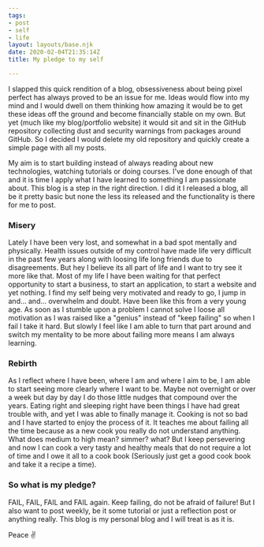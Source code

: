 ```yaml
---
tags:
- post
- self
- life
layout: layouts/base.njk
date: 2020-02-04T21:35:14Z
title: My pledge to my self

---
```

I slapped this quick rendition of a blog, obsessiveness about being pixel perfect has always proved to be an issue for me. Ideas would flow into my mind and I would dwell on them thinking how amazing it would be to get these ideas off the ground and become financially stable on my own. But yet (much like my blog/portfolio website) it would sit and sit in the GitHub repository collecting dust and security warnings from packages around GitHub. So I decided I would delete my old repository and quickly create a simple page with all my posts. 

My aim is to start building instead of always reading about new technologies, watching tutorials or doing courses. I've done enough of that and it is time I apply what I have learned to something I am passionate about. This blog is a step in the right direction. I did it I released a blog, all be it pretty basic but none the less its released and the functionality is there for me to post.

### Misery

Lately I have been very lost, and somewhat in a bad spot mentally and physically. Health issues outside of my control have made life very difficult in the past few years along with loosing life long friends due to disagreements. But hey I believe its all part of life and I want to try see it more like that. Most of my life I have been waiting for that perfect opportunity to start a business, to start an application, to start a website and yet nothing. I find my self being very motivated and ready to go, I jump in and... and... overwhelm and doubt. Have been like this from a very young age. As soon as I stumble upon a problem I cannot solve I loose all motivation as I was raised like a "genius" instead of "keep failing" so when I fail I take it hard. But slowly I feel like I am able to turn that part around and switch my mentality to be more about failing more means I am always learning.

### Rebirth

As I reflect where I have been, where I am and where I aim to be, I am able to start seeing more clearly where I want to be. Maybe not overnight or over a week but day by day I do those little nudges that compound over the years. Eating right and sleeping right have been things I have had great trouble with, and yet I was able to finally manage it. Cooking is not so bad and I have started to enjoy the process of it. It teaches me about failing all the time because as a new cook you really do not understand anything. What does medium to high mean? simmer? what? But I keep persevering and now I can cook a very tasty and healthy meals that do not require a lot of time and I owe it all to a cook book (Seriously just get a good cook book and take it a recipe a time). 

### So what is my pledge?

FAIL, FAIL, FAIL and FAIL again. Keep failing, do not be afraid of failure! But I also want to post weekly, be it some tutorial or just a reflection post or anything really. This blog is my personal blog and I will treat is as it is. 

Peace ✌